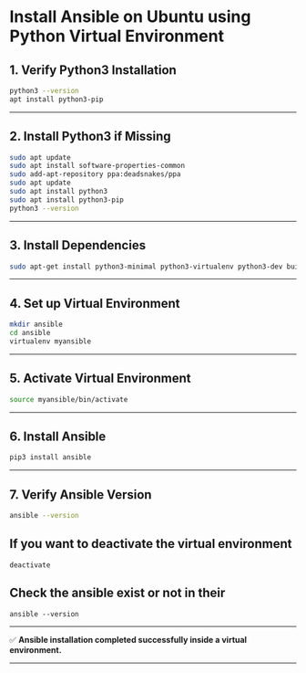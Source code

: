 # **Install Ansible on Ubuntu using Python Virtual Environment**

## **1. Verify Python3 Installation**

```bash
python3 --version
apt install python3-pip
```

---

## **2. Install Python3 if Missing**

```bash
sudo apt update
sudo apt install software-properties-common
sudo add-apt-repository ppa:deadsnakes/ppa
sudo apt update
sudo apt install python3
sudo apt install python3-pip
python3 --version
```

---

## **3. Install Dependencies**

```bash
sudo apt-get install python3-minimal python3-virtualenv python3-dev build-essential
```

---

## **4. Set up Virtual Environment**

```bash
mkdir ansible
cd ansible
virtualenv myansible
```

---

## **5. Activate Virtual Environment**

```bash
source myansible/bin/activate
```

---

## **6. Install Ansible**

```bash
pip3 install ansible
```

---

## **7. Verify Ansible Version**

```bash
ansible --version
```
## If you want to deactivate the virtual environment 
```
deactivate
```
## Check the ansible exist or not in their 
```
ansible --version
```
---

✅ **Ansible installation completed successfully inside a virtual environment.**

---
